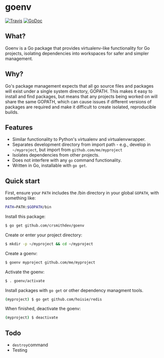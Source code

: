 # goenv

[![Travis](https://travis-ci.org/crsmithdev/goenv.svg?branch=master)](https://travis-ci.org/crsmithdev/goenv)
[![GoDoc](https://godoc.org/github.com/crsmithdev/goenv?status.svg)](https://godoc.org/github.com/crsmithdev/goenv)

## What?

Goenv is a Go package that provides virtualenv-like functionality for Go projects, isolating dependencies into workspaces for safer and simpler management.

## Why?

Go's package management expects that all go source files and packages will exist under a single system directory, GOPATH.  This makes it easy to install and find packages, but means that any  projects being worked on will share the same GOPATH, which can cause issues if different versions of packages are required and make it difficult to create isolated, reproducible builds.

## Features

- Similar functionality to Python's virtualenv and virtualenvwrapper.
- Separates development directory from import path - e.g., develop in `~/myproject`, but import from `github.com/me/myproject`
- Isolates dependencies from other projects.
- Does not interfere with any `go` command functionality.
- Written in Go, installable with `go get`.

## Quick start

First, ensure your `PATH` includes the /bin directory in your global `GOPATH`, with something like:

```bash
PATH=PATH:$GOPATH/bin
```

Install this package:

```bash
$ go get github.com/crsmithdev/goenv
```

Create or enter your project directory:

```bash
$ mkdir -p ~/myproject && cd ~/myproject
```

Create a goenv:

```bash
$ goenv myproject github.com/me/myproject
```

Activate the goenv:

```bash
$ . goenv/activate
```

Install packages with `go get` or other dependency managment tools.

```bash
(myproject) $ go get github.com/hoisie/redis
```

When finished, deactivate the goenv:

```bash
(myproject) $ deactivate
```

## Todo

- `destroy`command
- Testing
